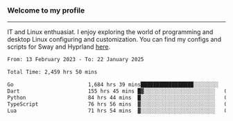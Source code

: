 ### Welcome to my profile

---

IT and Linux enthuasiat. I enjoy exploring the world of programming and desktop Linux configuring and customization. You can find my configs and scripts for Sway and Hyprland [here](https://github.com/uroborosq/mess-of-linux-configurations).

<!-- <div display="block">
 	<img align="left" width="48%" alt="isocalendar" src=".github/metrics/isocalendar_metrics.svg" />
	<img align="center" width="48%" alt="contributions" src=".github/metrics/contributions_metrics.svg" />
	<img align="center" alt="languages" src=".github/metrics/languages_metrics.svg" />
</div> -->

<!-- ![](https://komarev.com/ghpvc/?username=uroborosq&color=success&style=flat-square) -->
<!-- [](https://img.shields.io/github/last-commit/uroborosq/uroborosq?label=Profile%20updated&style=flat-square) -->

<!--START_SECTION:waka-->

```txt
From: 13 February 2023 - To: 22 January 2025

Total Time: 2,459 hrs 50 mins

Go                        1,684 hrs 39 mins█████████████████░░░░░░░░   67.83 %
Dart                      155 hrs 45 mins █▓░░░░░░░░░░░░░░░░░░░░░░░   06.27 %
Python                    84 hrs 44 mins  █░░░░░░░░░░░░░░░░░░░░░░░░   03.41 %
TypeScript                76 hrs 56 mins  ▓░░░░░░░░░░░░░░░░░░░░░░░░   03.10 %
Lua                       71 hrs 54 mins  ▓░░░░░░░░░░░░░░░░░░░░░░░░   02.90 %
```

<!--END_SECTION:waka-->

